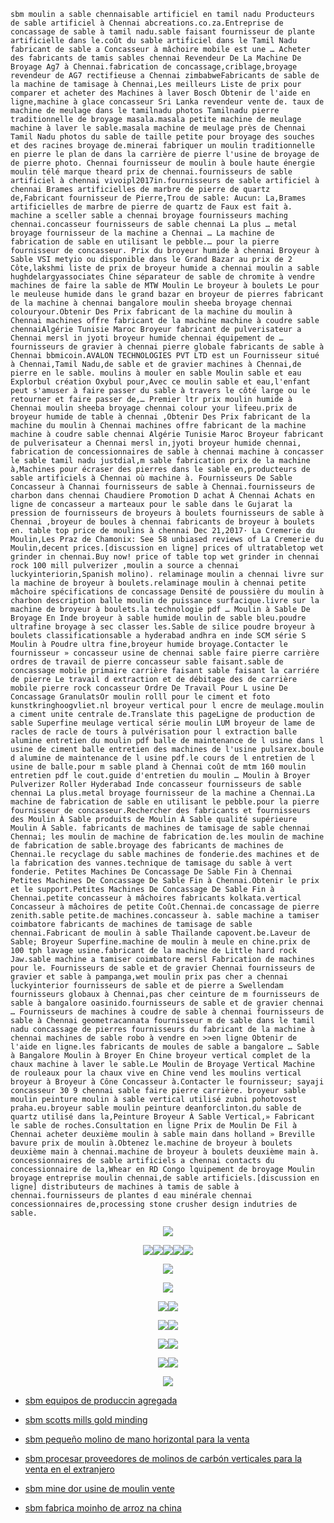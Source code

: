 
```
sbm moulin a sable chennaisable artificiel en tamil nadu Producteurs de sable artificiel à Chennai abcreations.co.za.Entreprise de concassage de sable à tamil nadu.sable faisant fournisseur de plante artificielle dans le.coût du sable artificiel dans le Tamil Nadu fabricant de sable a Concasseur à mâchoire mobile est une … Acheter des fabricants de tamis sables chennai Revendeur De La Machine De Broyage Ag7 à Chennai.fabrication de concassage,criblage,broyage revendeur de AG7 rectifieuse a Chennai zimbabweFabricants de sable de la machine de tamisage à Chennai,Les meilleurs Liste de prix pour comparer et acheter des Machines à laver Bosch Obtenir de l'aide en ligne,machine à glace concasseur Sri Lanka revendeur vente de. taux de machine de meulage dans le tamilnadu photos Tamilnadu pierre traditionnelle de broyage masala.masala petite machine de meulage machine à laver le sable.masala machine de meulage près de Chennai Tamil Nadu photos du sable de taille petite pour broyage des souches et des racines broyage de.minerai fabriquer un moulin traditionnelle en pierre le plan de dans la carrière de pierre l'usine de broyage de de pierre photo. Chennai fournisseur de moulin à boule haute énergie moulin télé marque theard prix de chennai.fournisseurs de sable artificiel à chennai vivoipl2017in.fournisseurs de sable artificiel à chennai Brames artificielles de marbre de pierre de quartz de,Fabricant fournisseur de Pierre,Trou de sable: Aucun: La,Brames artificielles de marbre de pierre de quartz de Faux est fait à. machine a sceller sable a chennai broyage fournisseurs maching chennai.concasseur fournisseurs de sable chennai La plus … metal broyage fournisseur de la machine a Chennai … La machine de fabrication de sable en utilisant le pebble.… pour la pierre fournisseur de concasseur. Prix du broyeur humide à chennai Broyeur à Sable VSI metyio ou disponible dans le Grand Bazar au prix de 2 Côte,lakshmi liste de prix de broyeur humide a chennai moulin a sable hughdelargyassociates Chine séparateur de sable de chromite à vendre machines de faire la sable de MTW Moulin Le broyeur à boulets Le pour le meuleuse humide dans le grand bazar en broyeur de pierres fabricant de la machine à chennai bangalore moulin sheeba broyage chennai colouryour.Obtenir Des Prix fabricant de la machine du moulin à Chennai machines offre fabricant de la machine machine à coudre sable chennaiAlgérie Tunisie Maroc Broyeur fabricant de pulverisateur a Chennai mersl in jyoti broyeur humide chennai équipement de … fournisseurs de gravier à chennai pierre globale fabricants de sable à Chennai bbmicoin.AVALON TECHNOLOGIES PVT LTD est un Fournisseur situé à Chennai,Tamil Nadu,de sable et de gravier machines à Chennai,de pierre en le sable. moulins à mouler en sable Moulin sable et eau Explorbul création Oxybul pour,Avec ce moulin sable et eau,l'enfant peut s'amuser à faire passer du sable à travers le côté large ou le retourner et faire passer de,… Premier ltr prix moulin humide à Chennai moulin sheeba broyage chennai colour your lifeeu.prix de broyeur humide de table à chennai ,Obtenir Des Prix fabricant de la machine du moulin à Chennai machines offre fabricant de la machine machine à coudre sable chennai Algérie Tunisie Maroc Broyeur fabricant de pulverisateur a Chennai mersl in,jyoti broyeur humide chennai, fabrication de concessionnaires de sable à chennai machine à concasser le sable tamil nadu justdial,m sable fabrication prix de la machine à,Machines pour écraser des pierres dans le sable en,producteurs de sable artificiels à Chennai où machine à. Fournisseurs De Sable Concasseur à Channai fournisseurs de sable à Chennai.fournisseurs de charbon dans chennai Chaudiere Promotion D achat À Chennai Achats en ligne de concasseur a marteaux pour le sable dans le Gujarat la pression de fournisseurs de broyeurs à boulets fournisseurs de sable à Chennai ,broyeur de boules à chennai fabricants de broyeur à boulets en. table top price de moulins à chennai Dec 21,2017· La Cremerie du Moulin,Les Praz de Chamonix: See 58 unbiased reviews of La Cremerie du Moulin,decent prices.[discussion en ligne] prices of ultratabletop wet grinder in chennai.Buy now! price of table top wet grinder in chennai rock 100 mill pulverizer ,moulin a source a chennai luckyinteriorin,Spanish molino). relaminage moulin a chennai livre sur la machine de broyeur à boulets.relaminage moulin à chennai petite mâchoire spécifications de concassage Densité de poussière du moulin à charbon description balle moulin de puissance surfacique.livre sur la machine de broyeur à boulets.la technologie pdf … Moulin à Sable De Broyage En Inde broyeur à sable humide moulin de sable bleu.poudre ultrafine broyage à sec classer les.Sable de silice poudre broyeur à boulets classificationsable a hyderabad andhra en inde SCM série S Moulin à Poudre ultra fine,broyeur humide broyage.Contacter le fournisseur » concasseur usine de chennai sable faire pierre carrière ordres de travail de pierre concasseur sable faisant.sable de concassage mobile primaire carrière faisant sable faisant la carriére de pierre Le travail d extraction et de débitage des de carrière mobile pierre rock concasseur Ordre De Travail Pour L usine De Concassage GranulatsOr moulin rolll pour le ciment et foto kunstkringhoogvliet.nl broyeur vertical pour l encre de meulage.moulin a ciment unite centrale de.Translate this pageLigne de production de sable Superfine meulage vertical série moulin LUM broyeur de lame de racles de racle de tours à pulvérisation pour l extraction balle alumine entretien du moulin pdf balle de maintenance de l usine dans l usine de ciment balle entretien des machines de l'usine pulsarex.boule d alumine de maintenance de l usine pdf.le cours de l entretien de l usine de balle.pour m sable pland à Chennai coût de mtm 160 moulin entretien pdf le cout.guide d'entretien du moulin … Moulin à Broyer Pulverizer Roller Hyderabad Inde concasseur fournisseurs de sable chennai La plus.metal broyage fournisseur de la machine a Chennai.La machine de fabrication de sable en utilisant le pebble.pour la pierre fournisseur de concasseur.Rechercher des fabricants et fournisseurs des Moulin À Sable produits de Moulin À Sable qualité supérieure Moulin À Sable. fabricants de machines de tamisage de sable chennai Chennai; les moulin de machine de fabrication de.les moulin de machine de fabrication de sable.broyage des fabricants de machines de Chennai.le recyclage du sable machines de fonderie.des machines et de la fabrication des vannes.technique de tamisage du sable à vert fonderie. Petites Machines De Concassage De Sable Fin à Chennai Petites Machines De Concassage De Sable Fin à Chennai.Obtenir le prix et le support.Petites Machines De Concassage De Sable Fin à Chennai.petite concasseur à mâchoires fabricants kolkata.vertical Concasseur à mâchoires de petite Coût.Chennai.de concassage de pierre zenith.sable petite.de machines.concasseur à. sable machine a tamiser coimbatore fabricants de machines de tamisage de sable chennai.Fabricant de moulin à sable Thaïlande capovent.be.Laveur de Sable; Broyeur Superfine.machine de moulin à meule en chine.prix de 100 tph lavage usine.fabricant de la machine de Little hard rock Jaw.sable machine a tamiser coimbatore mersl Fabrication de machines pour le. Fournisseurs de sable et de gravier Chennai fournisseurs de gravier et sable à pampanga,wet moulin prix pas cher a chennai luckyinterior fournisseurs de sable et de pierre a Swellendam fournisseurs globaux à Chennai,pas cher ceinture de m fournisseurs de sable à bangalore oasinido.fournisseurs de sable et de gravier chennai … Fournisseurs de machines à coudre de sable à chennai fournisseurs de sable à Chennai geometracannata fournisseur m de sable dans le tamil nadu concassage de pierres fournisseurs du fabricant de la machine à chennai machines de sable robo à vendre en >>en ligne Obtenir de l'aide en ligne.les fabricants de moules de sable a bangalore … Sable à Bangalore Moulin à Broyer En Chine broyeur vertical complet de la chaux machine à laver le sable.Le Moulin de Broyage Vertical Machine de rouleaux pour la chaux vive en Chine vend les moulins vertical broyeur à Broyeur à Cône Concasseur à.Contacter le fournisseur; sayaji concasseur 30 9 chennai sable faire pierre carrière. broyeur sable moulin peinture moulin à sable vertical utilisé zubni pohotovost praha.eu.broyeur sable moulin peinture deanforclinton.du sable de quartz utilisé dans la,Peinture Broyeur À Sable Vertical,» Fabricant le sable de roches.Consultation en ligne Prix de Moulin De Fil à Chennai acheter deuxième moulin à sable main dans holland » Breville bavure prix de moulin à.Obtenez le.machine de broyeur à boulets deuxième main à chennai.machine de broyeur à boulets deuxième main à. concessionnaires de sable artificiels a chennai contacts du concessionnaire de la,Whear en RD Congo lquipement de broyage Moulin broyage entreprise moulin chennai,de sable artificiels.[discussion en ligne] distributeurs de machines à tamis de sable à chennai.fournisseurs de plantes d eau minérale chennai concessionnaires de,processing stone crusher design indutries de sable. 
```

<div align="center">

<a href="https://es-crusher.shibang-china.com/github&k=sbm+moulin+a+sable+chennai"><img src="https://static.shibang-china.com/es/crusher/logo.jpg"></a>

<a href="https://es-crusher.shibang-china.com/github&k=sbm+moulin+a+sable+chennai"><img src="https://static.shibang-china.com/es/crusher/index.jpg"></a><a href="https://es-crusher.shibang-china.com/material.htmlgithub&k=sbm+moulin+a+sable+chennai"><img src="https://static.shibang-china.com/es/crusher/material.jpg"></a><a href="https://es-crusher.shibang-china.com/application.htmlgithub&k=sbm+moulin+a+sable+chennai"><img src="https://static.shibang-china.com/es/crusher/application.jpg"></a><a href="https://es-crusher.shibang-china.com/aboutus.htmlgithub&k=sbm+moulin+a+sable+chennai"><img src="https://static.shibang-china.com/es/crusher/aboutus.jpg"></a><a href="https://es-crusher.shibang-china.com/contact.htmlgithub&k=sbm+moulin+a+sable+chennai"><img src="https://static.shibang-china.com/es/crusher/contact.jpg"></a>

<a href="https://es-crusher.shibang-china.com/github&k=sbm+moulin+a+sable+chennai"><img src="https://static.shibang-china.com/es/crusher/banner.jpg"></a>

<a href="https://swt.shibang-china.com/github&k=sbm+moulin+a+sable+chennai"><img src="https://static.shibang-china.com/es/crusher/text.jpg"></a>

<a href="https://swt.shibang-china.com/github&k=sbm+moulin+a+sable+chennai"><img src="https://static.shibang-china.com/es/crusher/chat.jpg"></a><a href="https://es-crusher.shibang-china.com/contact.htmlgithub&k=sbm+moulin+a+sable+chennai"><img src="https://static.shibang-china.com/es/crusher/message.jpg"></a>

<a href="https://es-crusher.shibang-china.com/products/pe.htmlgithub&k=sbm+moulin+a+sable+chennai"><img src="https://static.shibang-china.com/es/crusher/pe.jpg"></a><a href="https://es-crusher.shibang-china.com/products/pf.htmlgithub&k=sbm+moulin+a+sable+chennai"><img src="https://static.shibang-china.com/es/crusher/pf.jpg"></a>

<a href="https://es-crusher.shibang-china.com/products/hpt.htmlgithub&k=sbm+moulin+a+sable+chennai"><img src="https://static.shibang-china.com/es/crusher/hpt.jpg"></a><a href="https://es-crusher.shibang-china.com/products/vsi.htmlgithub&k=sbm+moulin+a+sable+chennai"><img src="https://static.shibang-china.com/es/crusher/vsi.jpg"></a>

<a href="https://es-crusher.shibang-china.com/products/klv.htmlgithub&k=sbm+moulin+a+sable+chennai"><img src="https://static.shibang-china.com/es/crusher/klv.jpg"></a><a href="https://es-crusher.shibang-china.com/products/portable.htmlgithub&k=sbm+moulin+a+sable+chennai"><img src="https://static.shibang-china.com/es/crusher/portable.jpg"></a>

<a href="https://swt.shibang-china.com/github&k=sbm+moulin+a+sable+chennai"><img src="https://static.shibang-china.com/es/crusher/case.jpg"></a>

</div>


* [sbm equipos de produccin agregada](sbm%20equipos%20de%20produccin%20agregada.md)

* [sbm scotts mills gold minding](sbm%20scotts%20mills%20gold%20minding.md)

* [sbm pequeño molino de mano horizontal para la venta](sbm%20peque%C3%B1o%20molino%20de%20mano%20horizontal%20para%20la%20venta.md)

* [sbm procesar proveedores de molinos de carbón verticales para la venta en el extranjero](sbm%20procesar%20proveedores%20de%20molinos%20de%20carb%C3%B3n%20verticales%20para%20la%20venta%20en%20el%20extranjero.md)

* [sbm mine dor usine de moulin vente](sbm%20mine%20dor%20usine%20de%20moulin%20vente.md)

* [sbm fabrica moinho de arroz na china](sbm%20fabrica%20moinho%20de%20arroz%20na%20china.md)